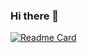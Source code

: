 ### Hi there 👋

[![Readme Card](https://github-readme-stats.vercel.app/api/pin/?username=dmorita00&repo=dmorita00username=dmorita00&count_private=true&show_icons=true)](https://github.com/dmorita00/dmorita00)

<!--
**dmorita00/dmorita00** is a ✨ _special_ ✨ repository because its `README.md` (this file) appears on your GitHub profile.

Here are some ideas to get you started:

- 🔭 I’m currently working on ...
- 🌱 I’m currently learning ...
- 👯 I’m looking to collaborate on ...
- 🤔 I’m looking for help with ...
- 💬 Ask me about ...
- 📫 How to reach me: ...
- 😄 Pronouns: ...
- ⚡ Fun fact: ...
-->
